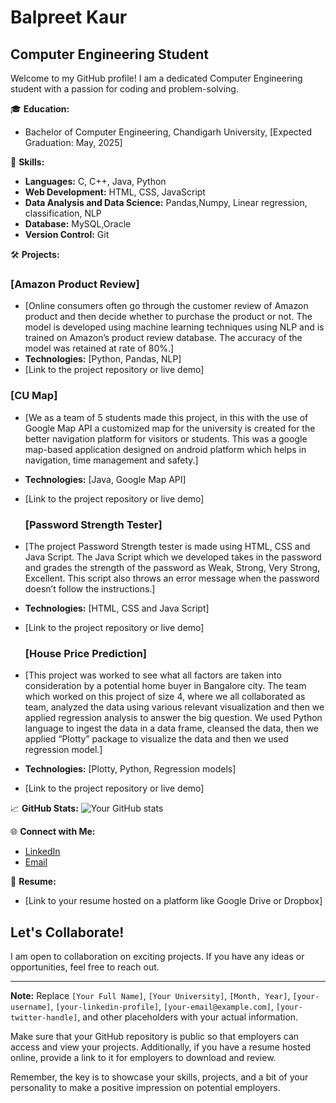 # Balpreet Kaur
## Computer Engineering Student

Welcome to my GitHub profile! I am a dedicated Computer Engineering student with a passion for coding and problem-solving.

🎓 **Education:**
- Bachelor of Computer Engineering, Chandigarh University, [Expected Graduation: May, 2025]

🚀 **Skills:**
- **Languages:** C, C++, Java, Python
- **Web Development:** HTML, CSS, JavaScript
- **Data Analysis and Data Science:** Pandas,Numpy, Linear regression, classification, NLP
- **Database:** MySQL,Oracle
- **Version Control:** Git

🛠️ **Projects:**
### [Amazon Product Review]
- [Online consumers often go through the customer review of Amazon product and then decide whether to purchase the product or not. The model is developed using machine learning techniques using NLP and is trained on Amazon’s product review database. The accuracy of the model was retained at rate of 80%.]
- **Technologies:** [Python, Pandas, NLP]
- [Link to the project repository or live demo]

### [CU Map]
- [We as a team of 5 students made this project, in this with the use of Google Map API a customized map for the university is created for the better navigation platform for visitors or students. This was a google map-based application designed on android platform which helps in navigation, time management and safety.]
- **Technologies:** [Java, Google Map API]
- [Link to the project repository or live demo]

  ### [Password Strength Tester]
- [The project Password Strength tester is made using HTML, CSS and Java Script. The Java Script which we developed takes in the password and grades the strength of the password as Weak, Strong, Very Strong, Excellent. This script also throws an error message when the password doesn’t follow the instructions.]
- **Technologies:** [HTML, CSS and Java Script]
- [Link to the project repository or live demo]

  ### [House Price Prediction]
- [This project was worked to see what all factors are taken into consideration by a potential home buyer in Bangalore city. The team which worked on this project of size 4, where we all collaborated as team, analyzed the data using various relevant visualization and then we applied regression analysis to answer the big question. We used Python language to ingest the data in a data frame, cleansed the data, then we applied “Plotty” package to visualize the data and then we used regression model.]
- **Technologies:** [Plotty, Python, Regression models]
- [Link to the project repository or live demo]

📈 **GitHub Stats:**
![Your GitHub stats](https://github-readme-stats.vercel.app/api?username=balpreet6&show_icons=true&hide=contribs,prs)

🌐 **Connect with Me:**
- [LinkedIn](https://in.linkedin.com/in/balpreetkaur1)
- [Email](mailto:balpreetsidhu693@gmail.com)

💼 **Resume:**
- [Link to your resume hosted on a platform like Google Drive or Dropbox]

## Let's Collaborate!
I am open to collaboration on exciting projects. If you have any ideas or opportunities, feel free to reach out.

---

**Note:** Replace `[Your Full Name]`, `[Your University]`, `[Month, Year]`, `[your-username]`, `[your-linkedin-profile]`, `[your-email@example.com]`, `[your-twitter-handle]`, and other placeholders with your actual information.

Make sure that your GitHub repository is public so that employers can access and view your projects. Additionally, if you have a resume hosted online, provide a link to it for employers to download and review.

Remember, the key is to showcase your skills, projects, and a bit of your personality to make a positive impression on potential employers.
